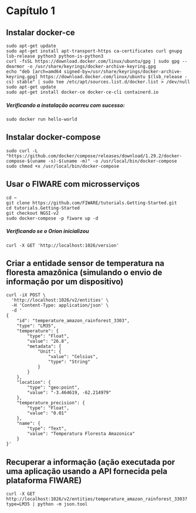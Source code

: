 # Capítulo 1

## Instalar docker-ce
```
sudo apt-get update
sudo apt-get install apt-transport-https ca-certificates curl gnupg lsb-release python3 python-is-python3
curl -fsSL https://download.docker.com/linux/ubuntu/gpg | sudo gpg --dearmor -o /usr/share/keyrings/docker-archive-keyring.gpg
echo "deb [arch=amd64 signed-by=/usr/share/keyrings/docker-archive-keyring.gpg] https://download.docker.com/linux/ubuntu $(lsb_release -cs) stable" | sudo tee /etc/apt/sources.list.d/docker.list > /dev/null
sudo apt-get update
sudo apt-get install docker-ce docker-ce-cli containerd.io
```

##### Verificando a instalação ocorreu com sucesso:
```
sudo docker run hello-world
```

## Instalar docker-compose
```
sudo curl -L "https://github.com/docker/compose/releases/download/1.29.2/docker-compose-$(uname -s)-$(uname -m)" -o /usr/local/bin/docker-compose
sudo chmod +x /usr/local/bin/docker-compose
```


## Usar o FIWARE com microsserviços
```
cd ~
git clone https://github.com/FIWARE/tutorials.Getting-Started.git
cd tutorials.Getting-Started
git checkout NGSI-v2
sudo docker-compose -p fiware up -d
```

##### Verificando se o Orion inicializou
```
curl -X GET 'http://localhost:1026/version'
```


## Criar a entidade sensor de temperatura na floresta amazônica (simulando o envio de informação por um dispositivo)
```
curl -iX POST \
  'http://localhost:1026/v2/entities' \
  -H 'Content-Type: application/json' \
  -d '
{
    "id": "temperature_amazon_rainforest_3303",
    "type": "LM35",
    "temperature": {
        "type": "Float",
        "value": "26.8",
        "metadata": {
            "Unit": {
                "value": "Celsius",
                "type": "String"
            }
        }
    },
    "location": {
        "type": "geo:point",
        "value": "-3.464619, -62.214979"
    },
    "temperature_precision": {
        "type": "Float",
        "value": "0.01"
    },
    "name": {
        "type": "Text",
        "value": "Temperatura Floresta Amazonica"
    }
}'
```


## Recuperar a informação (ação executada por uma aplicação usando a API fornecida pela plataforma FIWARE)
```
curl -X GET http://localhost:1026/v2/entities/temperature_amazon_rainforest_3303?type=LM35 | python -m json.tool
```
